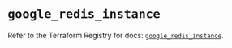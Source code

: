 # `google_redis_instance`

Refer to the Terraform Registry for docs: [`google_redis_instance`](https://registry.terraform.io/providers/hashicorp/google-beta/6.7.0/docs/resources/google_redis_instance).

